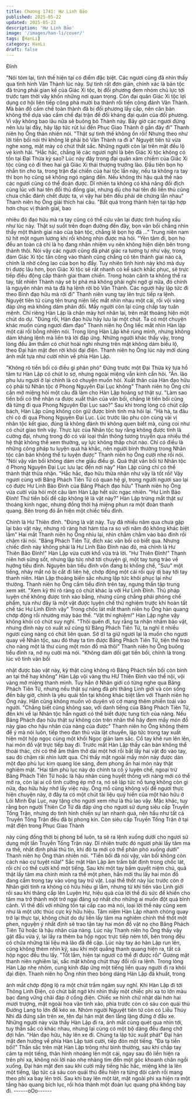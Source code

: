 ```yaml
---
title: Chương 1741: Hư Linh Bảo
published: 2025-05-22
updated: 2025-05-22
description: 'Hư Linh Bảo'
image: '/images/han-li/cover/'
tags: [HanLi]
category: HanLi
draft: false
---
```


Đỉnh

"Nói tóm lại, tình thế hiện tại có điểm đặc biệt. Các ngươi cũng đã
nhìn thấy qua tình hình Vân Thành lúc này. Sự tình rất đơn giản,
chính xác là bản tộc đã trúng phải gian kế của Giác Xi tộc, bị đối
phương đem nhóm chủ lực tới trước tạm thời vây khốn những nơi
quan trọng. Còn đại quân Giác Xi tộc lợi dụng cơ hội liên tiếp
công phá mười ba thành rồi tiến công đánh Vân Thành. Mà bản
đồ cấm chế toàn thành đã bị đối phương lấy cắp, nên căn bản
không thể dựa vào cấm chế đại trận để đối kháng đại quân của
đối phương. Vì vậy không bao lâu nữa sẽ buông bỏ Thành này.
Bây giờ các ngươi đừng nên lưu lại đây, hãy lập tức rút lui đến
Phục Giao Thành ở gần đây đi" Thanh niên họ Ông thản nhiên
nói.
"Thật sự tình thế không ổn rồi! Nhưng theo như lời tiền bối nói thì
không lẽ phải bỏ Vân Thành ra đi à" Nguyệt tiên tử vừa nghe
xong, mặt mày có chút thất sắc.
Những người còn lại trên mặt đều lộ vẻ kinh hãi.
"Hắc hắc, chẳng lẽ các ngươi nghĩ là bên Giác Xi tộc không có tồn
tại Đại Thừa kỳ sao? Lúc này đây trong đại quân xâm chiếm của
Giác Xi tộc cũng có đi theo hai gã Giác Xi thái thượng trưởng lão.
Đầu tiên bọn họ nhắn tin cho ta, trong trận đại chiến của hai tộc
lần này, nếu ta không ra tay thì bọn họ cũng sẽ không ngó ngàng
đến. Nếu không thì hậu quả thế nào các ngươi cũng có thể đoán
được. Dĩ nhiên ta không có khả năng đối địch cùng lúc với hai tên
đối thủ đồng giai, nhưng dù cho hai tên đó liên thủ cũng chưa
chắc đánh chết được ta, vì vậy hai bên đều phải dè chừng lẫn
nhau" Thanh niên họ Ông giải thích hai câu.
"Bất quá trong thành hiện tại tập hợp hơn chục vị thánh giai, bao

nhiêu đó đạo hữu mà ra tay cũng có thể cứu vãn lại được tình
huống xấu như lúc này. Thật sự suốt trên đoạn đường đến đây,
bọn vãn bối chẳng nhìn thấy một thánh giai nào của bản tộc,
chẳng lẽ bọn họ đã …" Trung niên nam tử hít một ngụm lương khí
rồi không nhịn được mà hỏi.
"Yên tâm đi, bọn họ đều an toàn cả chỉ là họ đang nhân nhiệm vụ
nên không hiện diện bên trong thành thôi. Nói vậy các ngươi cũng
đã phát giác ra tương tự như vậy, trong đám Giác Xi tộc tấn công
vào thành cũng chẳng có tên thánh giai nào cả, chính là nhờ công
lao của bọn họ đấy. Tuy nhiên tình hình này khó mà duy trì được
lâu hơn, bọn Giác Xi tộc sẽ rất nhanh có kế sách khắc phục, sẽ
trực tiếp điều động cấp thánh giai tham chiến. Trong hoàn cảnh ta
không thể ra tay, tất nhiên Thành này sẽ bị phá mà không phải
nghi ngờ gì nữa, đó chính là nguyên nhân mà ta đã hạ lệnh rời bỏ
Vân Thành. Các ngươi hãy lập tức đi theo Bính đạo hữu mà rời đi"
Thanh niên vung tay lên trực tiếp ra lệnh.
Nguyệt tiên tử cùng tên trung niên liếc mắt nhìn nhau một cái, rồi
vội vàng đáp ứng mà không dám phản đối.
Mấy người còn lại cũng chấp tay tuân mệnh.
Chỉ riêng Hàn Lập là chân mày hơi nhăn lại, trên mặt thoáng hiện
một chút do dự.
"Đúng rồi, Hàn đạo hữu hãy lưu lại một chút. Ta có một chuyện
khác muốn cùng ngươi đàm đạo" Thanh niên họ Ông liếc mắt
nhìn Hàn lập một cái rồi bỗng nhiên nói.
Trong lòng Hàn Lập khẽ rùng mình, nhưng không dám kháng lệnh
mà liền trả lời đáp ứng.
Những người khác thấy vậy, trong lòng đều âm thầm có chút hoài
nghi nhưng trên mặt không dám biểu lộ, theo Đại hán mặt đen rời
khỏi đại điện.
Thanh niên họ Ông lúc này mới dùng ánh mắt tựa như cười nhìn
về phía Hàn Lập.

"Không rõ tiền bối có điều gì phân phó" Đứng trước một Đại Thừa
kỳ tựa hồ tâm tư Hàn Lập có chút lo sợ, nhưng ngoài miệng vẫn
kính cẩn hỏi.
"Ân. lão phu lưu ngươi ở lại chính là có chuyện muốn hỏi. Xuất
thân của Hàn đạo hữu có phải từ Nhân tộc ở Phong Nguyên Đại
Lục không" Thanh niên họ Ông chỉ cần mở miệng hỏi một câu đã
làm cho Hàn Lập hoảng sợ thật sự.
"Làm sao tiền bối có thể nhận ra được xuất thân của vãn bối,
chẳng lẽ tiền bối cũng đã từng đi qua Phong Nguyên Đại Lục
sao?" Sau khi trong lòng có chút cấp bách, Hàn Lập cũng không
còn giữ được bình tỉnh mà hỏi lại.
"Hà hà, ta đâu chỉ có đi qua Phong Nguyên Đại Lục. Lúc trước lão
phu còn cùng vài vị nhân tộc kết giao, đúng là không đánh thì
không quen biết mà, cũng coi như có chút giao tình vậy. Thực lực
của Nhân tộc tuy rằng không được tính là cường đại, nhưng trong
đó có vài loại thần thông tương truyền qua nhiều thế hệ thật
không thể xem thường, uy lực không thấp chút nào. Chỉ có điều là
những công pháp tu luyện quá hà khắc, nên người bình thường
trong Nhân tộc căn bản không thể tu luyện được" Thanh niên họ
Ông cười nhẹ rồi nói.
"Nói vậy vãn bối không dám che giấu điều gì. Quả thật vãn bối từ
Nhân tộc ở Phong Nguyên Đại Lục lưu lạc đến nơi này" Hàn Lập
cũng chỉ có thể thành thật thừa nhận.
"Hắc hắc, đạo hữu thừa nhận như vậy là tốt rồi! Vậy ngươi cùng
với Băng Phách Tiên Tử có quan hệ gì, trong người ngươi sao lại
có được Hư Linh Bảo Đỉnh của Băng Phách đạo hữu" Thanh niên
họ Ông vừa cười vừa hỏi một câu làm Hàn Lập hết sức ngạc
nhiên.
"Hư Linh Bảo Đỉnh! Thứ tiền bối đề cập không lẽ là vật này?" Hàn
Lập trừng mắt thật sự thoáng kinh ngạc, nhưng đồng thời há
miệng phun ra một đoàn thanh quang.
Bên trong đó ẩn hiện một chiếc tiểu đỉnh.

Chính là Hư Thiên đỉnh.
"Đúng là vật này. Tuy đã nhiều năm qua chưa gặp lại bảo vật này,
nhưng rõ ràng hơi hám tỏa ra so với năm đó không khác biệt lắm"
Hai mắt Thanh niên họ Ông nhíu lại, nhìn chằm chằm vào bảo
đỉnh rồi chậm rãi nói.
"Băng Phách Tiên Tử, đích xác vãn bối có biết qua. Nhưng chiếc
đỉnh này không phải là Hư Linh Bảo Đỉnh nào đó, mà chính là Hư
Thiên Bảo Đỉnh!" Hàn Lập vừa cười khổ vừa trả lời.
"Hư Thiên Đỉnh!" Thanh niên hơi sửng sốt, nhưng lập tức nhớ tới
chuyện gì, một tay tung trảo về hướng tiểu đỉnh.
Nguyên bản tiểu đỉnh vốn đang bị khống chế, "Sưu" một tiếng,
nháy mắt nó bị cắt đi liên hệ, chớp động một cái rồi quỷ dị bay tới
tay thanh niên.
Hàn Lập thoáng biến sắc nhưng lập tức khôi phục lại như thường.
Thanh niên họ Ông cầm tiểu đỉnh trên tay, ngưng thần tập trung
xem xét.
"Xem kỹ thì rõ ràng có chút khác lạ với Hư Linh Đỉnh. Thủ pháp
luyện chế không được tinh xảo bằng, nhưng cũng chẳng phải
phỏng chế phẩm, tựa như đây là một vật được luyện chế thử
nghiệm trước khi hoàn tất chế tác Hư Linh Đỉnh vậy" Trong chốc
lát mắt thanh niên họ Ông hàn quang chớp động rồi nhướng mày
bảo thế.
"Vật thí nghiệm!" Hàn Lập nghe vậy không khỏi có chút suy nghĩ.
"Thôi quên đi, tuy rằng ta nhận nhầm bảo vật, nhưng đỉnh này có
xuất xứ cũng từ Băng Phách Tiên Tử, ta nghĩ ít nhiều ngươi cùng
nàng có chút liên quan. Sở dĩ ta giữ ngươi lại là muốn cho ngươi
quay về Nhân tộc, sau đó thay ta tìm được Băng Phách Tiên Tử,
tiện thể trao cho nàng một lá thư cùng một món đồ mà thôi"
Thanh niên họ Ông buông tiểu đỉnh ra, nở nụ cười mà nói.
"Không dám dối gạt tiền bối, chính là trong lúc vô tình vãn bối

nhặt được bảo vật này, kỳ thật cũng không rõ Băng Phách tiền bối
còn bình an tại thế hay không" Hàn Lập vội vàng thu HƯ Thiên
Đỉnh vào thể nội, vội vàng mở miệng thanh minh.
Tuy hắn ở Nhân giới có từng nghe qua Băng Phách Tiên Tử,
nhưng nếu thật sự nàng đã phi thăng Linh giới và còn sống đến
bây giờ, chính là yêu quái tồn tại không khác biệt lắm với Thanh
niên họ Ông này.
Hắn cũng không muốn vô duyên vô cớ mang thêm phiền toái vào
người.
"Chẳng biết cũng không sao, với danh tiếng của Băng Phách Tiên
Tử, đến khi về lại Nhân tộc hẵn ngươi có thể biết được tung tích
của nàng. Nếu Băng Phách đạo hữu thật sự không còn trên nhân
thế hãy đem mấy món đồ này giao cho hậu nhân của nàng của
được" Thanh niên họ Ông không thèm để ý mà nói luôn, tiếp theo
đan thủ vừa lật chuyển, lập tức trong tay xuất hiện một hộp ngọc
cùng một khối Ngọc giản lam sắc.
Cổ tay khẽ run lên lên, hai món đồ vật trực tiếp bay đi.
Trước mắt Hàn Lập thấy căn bản không thể thoái thác, chỉ có thể
âm thầm thở dài một hơi rồi bắt lấy hai vật đó vào tay, sau đó
chậm rãi nhìn lướt qua.
Chỉ thấy mặt ngoài mấy món này được dán một đạo phù lục kim
quang lóe sáng, đem phong ấn hai món này thật nghiêm mật.
"Hai tấm phù lục này do chính ta cố ý luyện chế, ngoại trừ Băng
Phách Tiên Tử hoặc là hậu nhân cùng huyết thống với nàng mới
có thể mở ra, còn lại ai cố tình cưỡng ép mỡ ra, nó sẽ lập tức nổ
tung không còn gì nữa, đạo hữu hãy nhớ lấy việc này. Ông mỗ
cũng không vội để ngươi thực hiện chuyện này, ở đây ta có một
chút tài liệu quý hiến của một hảo hữu ở Lôi Minh Đại Lục, nay
tặng cho ngươi xem như là thù lao vậy. Mặc khác, tuy rằng bọn
người Thiên Cơ Tử đã đáp ứng cho ngươi sử dụng siêu cấp
Truyền Tống Trận, nhưng do tình hình chiến sự lan nhanh quá,
nên hầu như tất cả Truyền Tống Trận đều đã bị phong kín. Còn
siêu cấp Truyền Tống Trận ở tại mật điện trong Phục Giao Thành

này cũng đồng thời bị phong bế luôn, ta sẽ ra lệnh xuống dưới
cho ngươi sử dụng một lần Truyền Tống Trận này. Dĩ nhiên trước
đó ngươi phải lấy tâm ma ra thề, nhất định phải thủ tín, khi đó ta
mới có thể phân phó xuống dưới" Thanh niên họ Ông thản nhiên
nói.
"Tiền bối đã nói vậy, vãn bối không còn cách nào cự tuyệt nữa!"
Sắc mặt Hàn Lập âm trầm bất định trong chốc lát, rồi chỉ có thể
cười khổ một tiếng. Sau khi một tay bấm quyết niệm chú, quả thật
lấy tâm ma chính mình ra thề một phen, hắn mới thu lấy hai món
đồ đang cầm trong tay vào vòng tay trữ vật.
Loại thề thốt này lúc trước còn ở Nhân giới tính ra không có hữu
hiệu gì lắm, nhưng từ khi tiến vào Linh giới rồi sau khi thăng cấp
lên Luyện Hư, hiệu quả của lời thề đủ sức để khiến cho tâm ma
trở thành một trở ngại đáng sợ nhất cho những ai muốn đột quá
bình cảnh.
Vì thế đối với những tồn tại cấp cao mà nói, loại lời thề này cũng
xem như là một ước thúc cực kỳ hữu hiệu.
Tâm niệm Hàn Lập nhanh chóng quay trở lại thực tại, không chút
do dự liền lấy tâm ma nghiêm chỉnh thề thốt một phen, nguyện ý
nhất định sẽ trao tận tay hai món đồ vật nọ cho Băng Phách Tiên
Tử hoặc là hậu nhân của nàng.
Lúc này Thanh niên họ Ông thấy vậy gật đầu vừa ý, lại lấy ra
thêm ba hộp ngọc trực tiếp ném tới, bên trong đều có chứa
những tài liệu mà lão đã đề cập.
Lúc này tay áo hàn Lập run lên, cũng không thèm nhìn kỹ, sau khi
một quầng thanh quang hiện ra, tất cả hộp ngọc đều thu lấy.
"Tốt lắm, hiện tại ngươi có thể đi được rồi" Gương mặt thanh niên
nghiêm lại, sắc mặt không chút thay đổi rồi ra lệnh.
Trong lòng Hàn Lập nhẹ nhõm, cung kính đáp ứng một tiếng liền
quay người đi ra khỏi đại điện.
Thanh niên họ Ông nhìn theo bóng dáng Hàn Lập đã khuất, trong

ánh mắt chớp động lộ ra một chút trầm ngâm suy nghĩ.
Khi Hàn Lập đi tới Thông Linh Điện, có chút bất ngờ khi nhìn thấy
một chiếc phi xa to lớn màu bạc đang vững chãi đáp ở cổng điện.
Chiếc xe hình chữ nhật dài hơn hai mươi trượng, mặt ngoài hoa
văn tinh xảo, phía trước còn có sáu con quái thú Đường Lang to
lớn để kéo xe.
Nhóm người Nguyệt tiên tử còn có Liễu Thúy Nhi đã đứng sẳn
trên xe, tên đại hán mặt đen lẳng lặng đứng ở đầu xe.
Những người này vừa thấy Hàn Lập đi ra, ánh mắt cùng quét qua
nhìn tới, tuy thần sắc có khác nhau, nhưng lại cùng có một bộ
dáng đều đang chờ đợi hắn.
"Hàn đạo hữu, hãy lên xe đi. Chúng ta lập tức xuất phát" Đại hán
mặt đen hướng về phía Hàn Lập tươi cười, tiếp đón một tiếng.
"Đa tạ tiền bối!" Thần sắc trên mặt Hàn Lập trông như bình
thường, sau khi chắp tay cảm tạ một tiếng, thân hình nhoáng lên
một cái, ngay sau đó liền hiện ra trên phi xa, không nói lời nào
nhẹ nhàng tìm đến một góc khoanh chân ngồi xuống.
Đại hán mặt đen sau khi cười mấy tiếng hắc hắc, miệng khẽ la lên
một tiếng, lập tức cả sáu con quái thú đều hiện ra từng đôi cánh
rồi mang theo phi xa bay lên trời.
Sau khi bay lên một lát, mặt ngoài phi xa hiện ra một tầng hào
quang bích lục, rồi hóa thành một đoàn lục quang phá không bay
đi.
------oOo------
